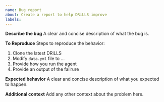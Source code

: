 ```yaml
---
name: Bug report
about: Create a report to help DRiLLS improve
labels: 
---
```


**Describe the bug**
A clear and concise description of what the bug is.

**To Reproduce**
Steps to reproduce the behavior:
1. Clone the latest DRiLLS
2. Modify `data.yml` file to ...
3. Provide how you run the agent
4. Provide an output of the failrure

**Expected behavior**
A clear and concise description of what you expected to happen.

**Additional context**
Add any other context about the problem here.